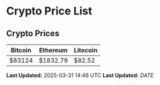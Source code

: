 # Crypto Price List

## Crypto Prices
| Bitcoin | Ethereum | Litecoin |
| ------- | -------- | -------- |
| $83124 | $1832.79 | $82.52 |
**Last Updated:** 2025-03-31 14:46 UTC
**Last Updated:** $DATE$
